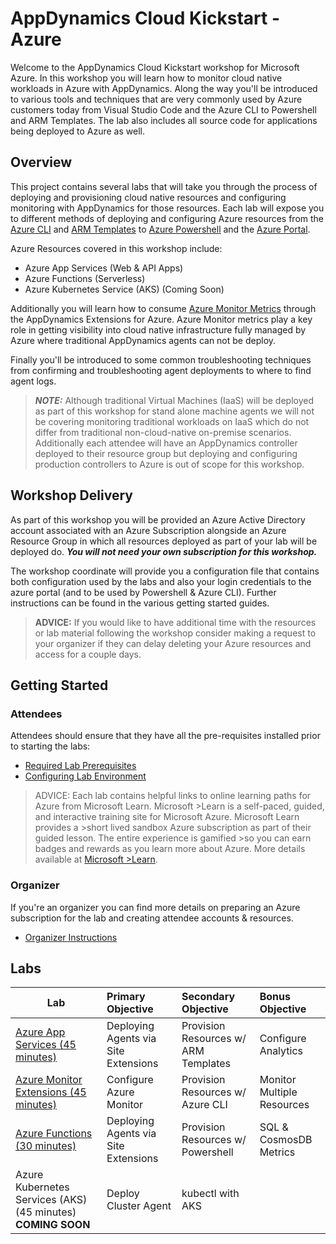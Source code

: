 
# AppDynamics Cloud Kickstart - Azure

Welcome to the AppDynamics Cloud Kickstart workshop for Microsoft Azure. In this workshop you will learn how to monitor cloud native workloads in Azure with AppDynamics. Along the way you'll be introduced to various tools and techniques that are very commonly used by Azure customers today from Visual Studio Code and the Azure CLI to Powershell and ARM Templates. The lab also includes all source code for applications being deployed to Azure as well.

## Overview

This project contains several labs that will take you through the process of deploying and provisioning cloud native resources and configuring monitoring with AppDynamics for those resources. Each lab will expose you to different methods of deploying and configuring Azure resources from the [Azure CLI](https://docs.microsoft.com/en-us/cli/azure/?view=azure-cli-latest) and [ARM Templates](https://docs.microsoft.com/en-us/azure/azure-resource-manager/templates/overview) to [Azure Powershell](https://docs.microsoft.com/en-us/powershell/azure/?view=azps-3.7.0) and the [Azure Portal](https://portal.azure.com/). 

Azure Resources covered in this workshop include:

* Azure App Services (Web & API Apps)
* Azure Functions (Serverless)
* Azure Kubernetes Service (AKS) (Coming Soon)

Additionally you will learn how to consume [Azure Monitor Metrics](https://docs.microsoft.com/en-us/azure/azure-monitor/platform/metrics-supported) through the AppDynamics Extensions for Azure. Azure Monitor metrics play a key role in getting visibility into cloud native infrastructure fully managed by Azure where traditional AppDynamics agents can not be deploy.

Finally you'll be introduced to some common troubleshooting techniques from confirming and troubleshooting agent deployments to where to find agent logs.

> **_NOTE:_**  Although traditional Virtual Machines (IaaS) will be deployed as part of this workshop for stand alone machine agents we will not be covering monitoring traditional workloads on IaaS which do not differ from traditional non-cloud-native on-premise scenarios.  Additionally each attendee will have an AppDynamics controller deployed to their resource group but deploying and configuring production controllers to Azure is out of scope for this workshop.

## Workshop Delivery

As part of this workshop you will be provided an Azure Active Directory account associated with an Azure Subscription alongside an Azure Resource Group in which all resources deployed as part of your lab will be deployed do. **_You will not need your own subscription for this workshop._**

The workshop coordinate will provide you a configuration file that contains both configuration used by the labs and also your login credentials to the azure portal (and to be used by Powershell & Azure CLI). Further instructions can be found in the various getting started guides.

> **ADVICE:** If you would like to have additional time with the resources or lab material following the workshop consider making a request to your organizer if they can delay deleting your Azure resources and access for a couple days.

## **Getting Started**

### Attendees

Attendees should ensure that they have all the pre-requisites installed prior to starting the labs:

* [Required Lab Prerequisites](./labs/labs-prereqs.md)
* [Configuring Lab Environment](./labs/labs.md)

> ADVICE: Each lab contains helpful links to online learning paths for Azure from Microsoft Learn. Microsoft >Learn is a self-paced, guided, and interactive training site for Microsoft Azure. Microsoft Learn provides a >short lived sandbox Azure subscription as part of their guided lesson.  The entire experience is gamified >so you can earn badges and rewards as you learn more about Azure.  More details available at [Microsoft >Learn](https://docs.microsoft.com/en-us/learn/).

### Organizer

If you're an organizer you can find more details on preparing an Azure subscription for the lab and creating attendee accounts & resources.

* [Organizer Instructions](./organizer/readme.md)


## **Labs**

| Lab   |      Primary Objective     |  Secondary Objective |  Bonus Objective |
|----------|:-------------|:------|:------|
| [Azure App Services (45 minutes)](./labs/app-services/app-services.md) |  Deploying Agents via Site Extensions | Provision Resources w/ ARM Templates | Configure Analytics |
| [Azure Monitor Extensions (45 minutes)](./labs/azure-extensions/azure-extensions.md) |    Configure Azure Monitor   | Provision Resources w/ Azure CLI | Monitor Multiple Resources |
| [Azure Functions (30 minutes)](./labs/azure-functions/azure-functions.md) | Deploying Agents via Site Extensions | Provision Resources w/ Powershell | SQL & CosmosDB Metrics |
| Azure Kubernetes Services (AKS) (45 minutes) **COMING SOON** | Deploy Cluster Agent |    kubectl with AKS |  |
